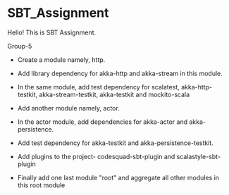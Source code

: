# SBT_Assignment

Hello! This is SBT Assignment.

Group-5


- Create a module namely, http.

- Add library dependency for akka-http and akka-stream in this module.

- In the same module, add test dependency for scalatest, akka-http-testkit, akka-stream-testkit, akka-testkit and
mockito-scala

- Add another module namely, actor.

- In the actor module, add dependencies for akka-actor and akka-persistence.

- Add test dependency for akka-testkit and akka-persistence-testkit.

- Add plugins to the project- codesquad-sbt-plugin and scalastyle-sbt-plugin

- Finally add one last module "root" and aggregate all other modules in this root module
